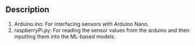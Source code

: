 ## Description
1) Arduino.ino: For interfacing sensors with Arduino Nano.
2) raspberryPi.py: For reading the sensor values from the arduino and then inputting them into the ML-based models.

